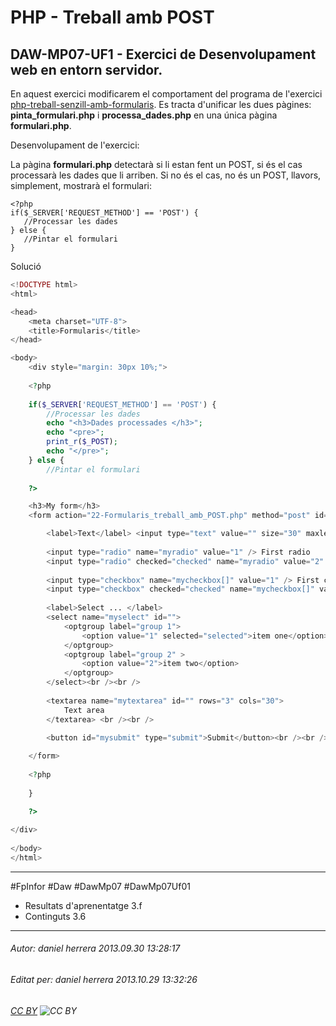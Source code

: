 # PHP - Treball amb POST
## DAW-MP07-UF1 - Exercici de Desenvolupament web en entorn servidor.
En aquest exercici modificarem el comportament del programa de l'exercici [php-treball-senzill-amb-formularis](/activitats/DAW-MP07/DAW-MP07-UF1/php-treball-senzill-amb-formularis/readme.md). Es tracta d'unificar les dues pàgines: **pinta_formulari.php** i **processa_dades.php** en una única pàgina **formulari.php**. 

Desenvolupament de l'exercici:

La pàgina **formulari.php** detectarà si li estan fent un POST, si és el cas processarà les dades que li arriben. Si no és el cas, no és un POST, llavors, simplement, mostrarà el formulari:

    <?php
    if($_SERVER['REQUEST_METHOD'] == 'POST') {
       //Processar les dades
    } else {
       //Pintar el formulari
    }
    
    
Solució

```php
<!DOCTYPE html>
<html>

<head>
    <meta charset="UTF-8">
    <title>Formularis</title>
</head>

<body>
    <div style="margin: 30px 10%;">
    
    <?php
    
    if($_SERVER['REQUEST_METHOD'] == 'POST') {
        //Processar les dades
        echo "<h3>Dades processades </h3>";
        echo "<pre>";
        print_r($_POST);
        echo "</pre>";
    } else {
        //Pintar el formulari
        
    ?>

    <h3>My form</h3>
    <form action="22-Formularis_treball_amb_POST.php" method="post" id="myform" name="myform">

        <label>Text</label> <input type="text" value="" size="30" maxlength="100" name="mytext" id="" /><br /><br />
    
        <input type="radio" name="myradio" value="1" /> First radio
        <input type="radio" checked="checked" name="myradio" value="2" /> Second radio<br /><br />
    
        <input type="checkbox" name="mycheckbox[]" value="1" /> First checkbox
        <input type="checkbox" checked="checked" name="mycheckbox[]" value="2" /> Second checkbox<br /><br />
    
        <label>Select ... </label>
        <select name="myselect" id="">
            <optgroup label="group 1">
                <option value="1" selected="selected">item one</option>
            </optgroup>
            <optgroup label="group 2" >
                <option value="2">item two</option>
            </optgroup>
        </select><br /><br />
    
        <textarea name="mytextarea" id="" rows="3" cols="30">
            Text area
        </textarea> <br /><br />
    
        <button id="mysubmit" type="submit">Submit</button><br /><br />

    </form>
    
    <?php
    
    }

    ?>
    
</div>
           
</body>
</html>

```




---

#FpInfor #Daw #DawMp07 #DawMp07Uf01

* Resultats d'aprenentatge 3.f
* Continguts 3.6
---

###### Autor: daniel herrera 2013.09.30 13:28:17
###### Editat per: daniel herrera 2013.10.29 13:32:26
###### [CC BY](https://creativecommons.org/licenses/by/4.0/) ![CC BY](https://licensebuttons.net/l/by/3.0/80x15.png)
